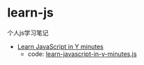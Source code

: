 # learn-js

个人js学习笔记

- [Learn JavaScript in Y minutes](https://learnxinyminutes.com/docs/zh-cn/javascript-cn/)
    - code: [learn-javascript-in-y-minutes.js](learn-javascript-in-y-minutes.js)